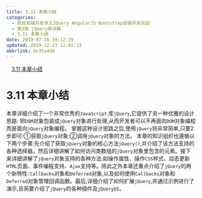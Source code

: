 ```yaml
---
title: 3.11 本章小结
categories: 
  - 疯狂前端开发讲义JQuery AngularJS Bootstrap前端开发实战
  - 第3章 jQuery库详解
  - 3.11 本章小结
date: 2019-07-26 19:12:29
updated: 2019-12-23 12:01:13
abbrlink: 6c35a4d4
---
```

<div id='my_toc'><a href="/JavaReadingNotes/6c35a4d4/#3-11-本章小结" class="header_1">3.11 本章小结</a>&nbsp;<br></div>
<style>.header_1{margin-left: 1em;}.header_2{margin-left: 2em;}.header_3{margin-left: 3em;}.header_4{margin-left: 4em;}.header_5{margin-left: 5em;}.header_6{margin-left: 6em;}</style>
<!--more-->
<script>if (navigator.platform.search('arm')==-1){document.getElementById('my_toc').style.display = 'none';}var e,p = document.getElementsByTagName('p');while (p.length>0) {e = p[0];e.parentElement.removeChild(e);}</script>

<!--end-->
<!--SSTStart-->
# 3.11 本章小结 #
本章详细介绍了一个非常优秀的`JavaScript` 库`jQuery`,它提供了另一种优雅的设计思路:
把`DOM`对象包装成`jQuery`对象进行处理,从而开发者可以不再面向`DOM`对象编程而是面向`jQuery`对象编程。
掌握这种设计思路之后,使用`jQuery`将非常简单,只要2步即可:①获取`jQuery`对象;②调用`jQuery`对象的方法。
本章的知识组织也遵循以下两个步骤:先介绍了获取`jQuery`对象的核心方法`jQuery()`,并介绍了该方法支持的各种选择器。然后详细讲解了如何访问类数组的`jQuery`对象里包含的元素。接下来详细讲解了`jQuery`对象支持的各种方法:如操作属性、操作`CSS`样式、动态更新`HTML`页面、事件编程支持、`Ajax`支持等。除此之外本章还重点介绍了`jQuery`的两个新特性`:Callbacks`对象和`Deferred`对象,以及如何使用`Callbacks`对象和`Deferred`对象管理回调函数。最后,详细介绍了如何扩展`jQuery`,并通过示例进行了演示,且简要介绍了`jQuery`的各种插件及`jQueryUI`。
<!--SSTStop-->
